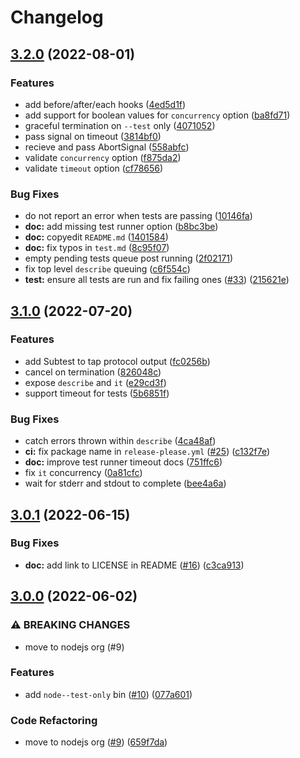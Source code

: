 # Changelog

## [3.2.0](https://github.com/nodejs/node-core-test/compare/v3.1.0...v3.2.0) (2022-08-01)


### Features

* add before/after/each hooks ([4ed5d1f](https://github.com/nodejs/node-core-test/commit/4ed5d1fe91d4491889cdfe09f44804b1e7442dad))
* add support for boolean values for `concurrency` option ([ba8fd71](https://github.com/nodejs/node-core-test/commit/ba8fd7183db7df0a72b2cab2a37ef1e1e6077185))
* graceful termination on `--test` only ([4071052](https://github.com/nodejs/node-core-test/commit/40710523a76bf6cc182120e82763ddbdb3ceb1be))
* pass signal on timeout ([3814bf0](https://github.com/nodejs/node-core-test/commit/3814bf04a3b2adea7dda1cf462c03b575eedf46f))
* recieve and pass AbortSignal ([558abfc](https://github.com/nodejs/node-core-test/commit/558abfc9a691e02f191c61ba16b976c9d5604da1))
* validate `concurrency` option ([f875da2](https://github.com/nodejs/node-core-test/commit/f875da2bd834f710d4bde40f77bf848f8700de20))
* validate `timeout` option ([cf78656](https://github.com/nodejs/node-core-test/commit/cf78656f4293253a69d04a1fd4cdc6324d49ee4d))


### Bug Fixes

* do not report an error when tests are passing ([10146fa](https://github.com/nodejs/node-core-test/commit/10146fa81daa5b808710519b6d458e5d5180f7ba))
* **doc:** add missing test runner option ([b8bc3be](https://github.com/nodejs/node-core-test/commit/b8bc3be6155c7546b619869948d3b0506eeaca36))
* **doc:** copyedit `README.md` ([1401584](https://github.com/nodejs/node-core-test/commit/1401584d141b73bab022995f09245436f10727f4))
* **doc:** fix typos in `test.md` ([8c95f07](https://github.com/nodejs/node-core-test/commit/8c95f07f186f23ba47750d3f1ec5468a6581c96b))
* empty pending tests queue post running ([2f02171](https://github.com/nodejs/node-core-test/commit/2f02171b589e19aaf427f9a1ea2efda719ef11b7))
* fix top level `describe` queuing ([c6f554c](https://github.com/nodejs/node-core-test/commit/c6f554c8b7e64bcb45bfde254d493fd199a712dd))
* **test:** ensure all tests are run and fix failing ones ([#33](https://github.com/nodejs/node-core-test/issues/33)) ([215621e](https://github.com/nodejs/node-core-test/commit/215621e8de2bb98cf940a0eef40adf8c33a1d9b7))

## [3.1.0](https://github.com/nodejs/node-core-test/compare/v3.0.1...v3.1.0) (2022-07-20)


### Features

* add Subtest to tap protocol output ([fc0256b](https://github.com/nodejs/node-core-test/commit/fc0256b4fb5a4232e5100dd662c4d0edfaa98a36))
* cancel on termination ([826048c](https://github.com/nodejs/node-core-test/commit/826048cc350c9f5a92e0681b50d0659241806b0f))
* expose `describe` and `it` ([e29cd3f](https://github.com/nodejs/node-core-test/commit/e29cd3f4a9488a9b9322f31a32f7014b5b330b4e))
* support timeout for tests ([5b6851f](https://github.com/nodejs/node-core-test/commit/5b6851f6ddc2b7fe71493143edf619dbf3bfa2af))


### Bug Fixes

* catch errors thrown within `describe` ([4ca48af](https://github.com/nodejs/node-core-test/commit/4ca48af2690ae7ef9fbd811ffffd08355ca6a856))
* **ci:** fix package name in `release-please.yml` ([#25](https://github.com/nodejs/node-core-test/issues/25)) ([c132f7e](https://github.com/nodejs/node-core-test/commit/c132f7e5dd0e6f84f8005b5074711b6e3d30657c))
* **doc:** improve test runner timeout docs ([751ffc6](https://github.com/nodejs/node-core-test/commit/751ffc69b514e5a744e07366991d1811d5736ba3))
* fix `it` concurrency ([0a81cfc](https://github.com/nodejs/node-core-test/commit/0a81cfcf662cce0e17c3f85d6e6c299c618a0b13))
* wait for stderr and stdout to complete ([bee4a6a](https://github.com/nodejs/node-core-test/commit/bee4a6abd87a2edd9dbdfb2749cedba02bf4230e))

## [3.0.1](https://github.com/nodejs/node-core-test/compare/v3.0.0...v3.0.1) (2022-06-15)


### Bug Fixes

* **doc:** add link to LICENSE in README ([#16](https://github.com/nodejs/node-core-test/issues/16)) ([c3ca913](https://github.com/nodejs/node-core-test/commit/c3ca9130cd60391db4953aecd942b38a2669209e))

## [3.0.0](https://github.com/nodejs/node-core-test/compare/v2.0.0...v3.0.0) (2022-06-02)


### ⚠ BREAKING CHANGES

* move to nodejs org (#9)

### Features

* add `node--test-only` bin ([#10](https://github.com/nodejs/node-core-test/issues/10)) ([077a601](https://github.com/nodejs/node-core-test/commit/077a60116da82b2c2d46a1d9760c59e15d3c9980))


### Code Refactoring

* move to nodejs org ([#9](https://github.com/nodejs/node-core-test/issues/9)) ([659f7da](https://github.com/nodejs/node-core-test/commit/659f7dae35dc14939b1f090268005f5a43498923))
